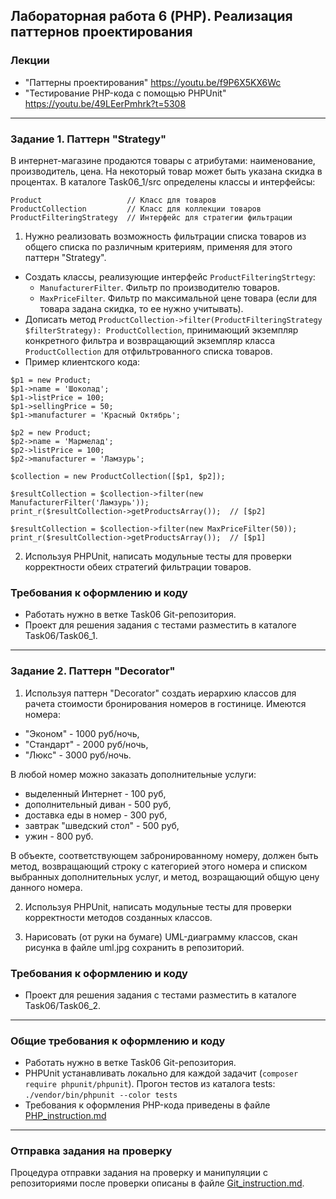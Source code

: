 ##                             Лабораторная работа 6 (PHP). Реализация паттернов проектирования
### Лекции
* "Паттерны проектирования" https://youtu.be/f9P6X5KX6Wc
* "Тестирование PHP-кода с помощью PHPUnit" https://youtu.be/49LEerPmhrk?t=5308

- - -
### Задание 1. Паттерн "Strategy"
В интернет-магазине продаются товары с атрибутами: наименование, производитель, цена. На некоторый товар может быть указана скидка в процентах. 
В каталоге Task06_1/src определены классы и интерфейсы:
```
Product                   // Класс для товаров
ProductCollection         // Класс для коллекции товаров
ProductFilteringStrategy  // Интерфейс для стратегии фильтрации
```
1. Нужно реализовать возможность фильтрации списка товаров из общего списка по различным критериям, применяя для этого паттерн "Strategy".
* Создать классы, реализующие интерфейс `ProductFilteringStrtegy`:
    * `ManufacturerFilter`. Фильтр по производителю товаров.
    * `MaxPriceFilter`. Фильтр по максимальной цене товара (если для товара задана скидка, то ее нужно учитывать).
* Дописать метод `ProductCollection->filter(ProductFilteringStrategy $filterStrategy): ProductCollection`, принимающий экземпляр конкретного фильтра и возвращающий экземпляр класса `ProductCollection` для отфильтрованного списка товаров.
* Пример клиентского кода:
```
$p1 = new Product;
$p1->name = 'Шоколад';
$p1->listPrice = 100;
$p1->sellingPrice = 50;
$p1->manufacturer = 'Красный Октябрь';

$p2 = new Product;
$p2->name = 'Мармелад';
$p2->listPrice = 100;
$p2->manufacturer = 'Ламзурь';

$collection = new ProductCollection([$p1, $p2]);

$resultCollection = $collection->filter(new ManufacturerFilter('Ламзурь'));
print_r($resultCollection->getProductsArray());  // [$p2]

$resultCollection = $collection->filter(new MaxPriceFilter(50));
print_r($resultCollection->getProductsArray());  // [$p1]
```
2. Используя PHPUnit, написать модульные тесты для проверки корректности обеих стратегий фильтрации товаров.

### Требования к оформлению и коду
* Работать нужно в ветке Task06 Git-репозитория.
* Проект для решения задания с тестами разместить в каталоге Task06/Task06_1.

- - -

### Задание 2. Паттерн "Decorator"
1. Используя паттерн "Decorator" создать иерархию классов для рачета стоимости бронирования номеров в гостинице. Имеются номера:
* "Эконом" - 1000 руб/ночь,
* "Стандарт" - 2000 руб/ночь,
* "Люкс" - 3000 руб/ночь.

В любой номер можно заказать дополнительные услуги:
* выделенный Интернет - 100 руб, 
* дополнительный диван - 500 руб, 
* доставка еды в номер - 300 руб, 
* завтрак "шведский стол" - 500 руб, 
* ужин - 800 руб.

В объекте, соответствующем забронированному номеру, должен быть метод, возвращающий строку с категорией этого номера и списком выбранных дополнительных услуг, и метод, возращающий общую цену данного номера.

2. Используя PHPUnit, написать модульные тесты для проверки корректности методов созданных классов.

3. Нарисовать (от руки на бумаге) UML-диаграмму классов, скан рисунка в файле uml.jpg сохранить в репозиторий.

### Требования к оформлению и коду
* Проект для решения задания с тестами разместить в каталоге Task06/Task06_2.

- - -

### Общие требования к оформлению и коду
* Работать нужно в ветке Task06 Git-репозитория.
* PHPUnit устанавливать локально для каждой задачит (`composer require phpunit/phpunit`). Прогон тестов из каталога tests: `./vendor/bin/phpunit --color tests`
* Требования к оформления PHP-кода приведены в файле [PHP_instruction.md](PHP_instruction.md)

- - -

### Отправка задания на проверку
Процедура отправки задания на проверку и манипуляции с репозиториями после проверки описаны в файле [Git_instruction.md](Git_instruction.md).
